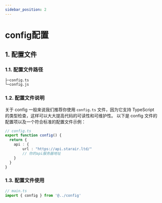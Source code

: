 ```yaml
---
sidebar_position: 2
---
```

# config配置
## 1. 配置文件

### 1.1. 配置文件路径

```bash
├─config.ts
└─config.js
```

### 1.2. 配置文件说明

关于 config 一般来说我们推荐你使用 `config.ts` 文件，因为它支持 TypeScript 的类型检查，这样可以大大提高代码的可读性和可维护性。
以下是 config 文件的配置项以及一个符合标准的配置文件示例：
```typescript
// config.ts
export function config() {
  return {
    api : {
        url : "https://api.starair.ltd/"
        // 你的api服务器地址
    }   
  }
}
```

### 1.3. 配置文件使用
```typescript
// main.ts
import { config } from '@../config'
```